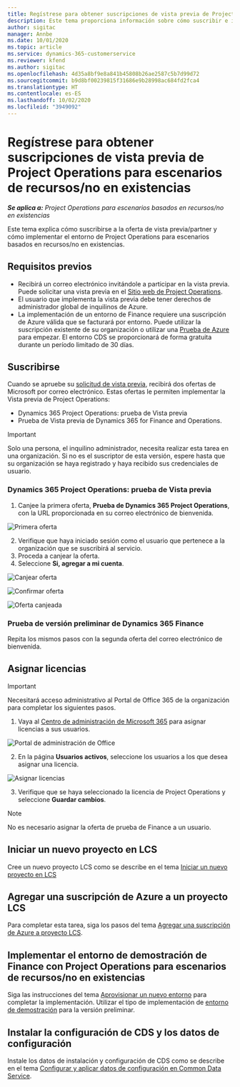 ```yaml
---
title: Regístrese para obtener suscripciones de vista previa de Project Operations para escenarios de recursos/no en existencias
description: Este tema proporciona información sobre cómo suscribir e implementar Project Operations para escenarios basados en recursos/no en existencias.
author: sigitac
manager: Annbe
ms.date: 10/01/2020
ms.topic: article
ms.service: dynamics-365-customerservice
ms.reviewer: kfend
ms.author: sigitac
ms.openlocfilehash: 4d35a8bf9e8a841b45808b26ae2587c5b7d99d72
ms.sourcegitcommit: b9d8bf00239815f31686e9b28998ac684fd2fca4
ms.translationtype: HT
ms.contentlocale: es-ES
ms.lasthandoff: 10/02/2020
ms.locfileid: "3949092"
---
```

# <a name="sign-up-for-project-operations-preview-subscriptions-for-resource-non-stocked-scenarios"></a>Regístrese para obtener suscripciones de vista previa de Project Operations para escenarios de recursos/no en existencias

_**Se aplica a:** Project Operations para escenarios basados en recursos/no en existencias_

Este tema explica cómo suscribirse a la oferta de vista previa/partner y cómo implementar el entorno de Project Operations para escenarios basados en recursos/no en existencias.

## <a name="prerequisites"></a>Requisitos previos

- Recibirá un correo electrónico invitándole a participar en la vista previa. Puede solicitar una vista previa en el [Sitio web de Project Operations](https://dynamics.microsoft.com/en-us/project-operations/overview/).
- El usuario que implementa la vista previa debe tener derechos de administrador global de inquilinos de Azure.
- La implementación de un entorno de Finance requiere una suscripción de Azure válida que se facturará por entorno. Puede utilizar la suscripción existente de su organización o utilizar una [Prueba de Azure](https://azure.microsoft.com/en-us/free/) para empezar. El entorno CDS se proporcionará de forma gratuita durante un período limitado de 30 días.

## <a name="subscribe"></a>Suscribirse

Cuando se apruebe su [solicitud de vista previa](https://forms.office.com/FormsPro/Pages/ResponsePage.aspx?id=v4j5cvGGr0GRqy180BHbR56j8lZs0FdAvwT75_WNFyxUMkRDV1NYQU5TNjE2VjhKOVBUNVg2R0s1NC4u), recibirá dos ofertas de Microsoft por correo electrónico. Estas ofertas le permiten implementar la Vista previa de Project Operations:

- Dynamics 365 Project Operations: prueba de Vista previa
- Prueba de Vista previa de Dynamics 365 for Finance and Operations.

> [!IMPORTANT]
> Solo una persona, el inquilino administrador, necesita realizar esta tarea en una organización. Si no es el suscriptor de esta versión, espere hasta que su organización se haya registrado y haya recibido sus credenciales de usuario.

### <a name="dynamics-365-project-operations--preview-trial"></a>Dynamics 365 Project Operations: prueba de Vista previa

1. Canjee la primera oferta, **Prueba de Dynamics 365 Project Operations**, con la URL proporcionada en su correo electrónico de bienvenida.

![Primera oferta](./media/1FirstOffer.png)

2. Verifique que haya iniciado sesión como el usuario que pertenece a la organización que se suscribirá al servicio.
3. Proceda a canjear la oferta. 
4. Seleccione **Si, agregar a mi cuenta**.

![Canjear oferta](./media/2RedeemFirstOffer.png)

![Confirmar oferta](./media/3ConfirmFirstOffer.png)

![Oferta canjeada](./media/4OfferSuccessfulyRedeemed.png)

### <a name="dynamics-365-finance-preview-trial"></a>Prueba de versión preliminar de Dynamics 365 Finance

Repita los mismos pasos con la segunda oferta del correo electrónico de bienvenida.

## <a name="assign-licenses"></a>Asignar licencias

> [!IMPORTANT]
> Necesitará acceso administrativo al Portal de Office 365 de la organización para completar los siguientes pasos.

1. Vaya al [Centro de administración de Microsoft 365](https://portal.office.com/) para asignar licencias a sus usuarios.

![Portal de administración de Office](./media/5OfficeAdminPortal.png)

2. En la página **Usuarios activos**, seleccione los usuarios a los que desea asignar una licencia.

![Asignar licencias](./media/6AssignLicenses.png)

3. Verifique que se haya seleccionado la licencia de Project Operations y seleccione **Guardar cambios**. 

> [!NOTE]
> No es necesario asignar la oferta de prueba de Finance a un usuario.

## <a name="start-a-new-project-in-lcs"></a>Iniciar un nuevo proyecto en LCS

Cree un nuevo proyecto LCS como se describe en el tema [Iniciar un nuevo proyecto en LCS](create-lcs-project.md)

## <a name="add-an-azure-subscription-to-an-lcs-project"></a>Agregar una suscripción de Azure a un proyecto LCS

Para completar esta tarea, siga los pasos del tema [Agregar una suscripción de Azure a proyecto LCS](resource-add-azure-subscription-lcs-project.md).

## <a name="deploy-finance-demo-environment-with-project-operations-for-resourcenon-stocked-scenarios"></a>Implementar el entorno de demostración de Finance con Project Operations para escenarios de recursos/no en existencias

Siga las instrucciones del tema [Aprovisionar un nuevo entorno](resource-provision-new-environment.md) para completar la implementación. Utilizar el tipo de implementación de [entorno de demostración](https://docs.microsoft.com/dynamics365/fin-ops-core/dev-itpro/deployment/deploy-demo-environment) para la versión preliminar.

## <a name="install-cds-setup-and-configuration-data"></a>Instalar la configuración de CDS y los datos de configuración

Instale los datos de instalación y configuración de CDS como se describe en el tema [Configurar y aplicar datos de configuración en Common Data Service](resource-apply-pro-setup-config-data.md).

